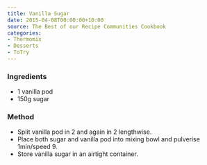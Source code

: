 ```yaml
---
title: Vanilla Sugar
date: 2015-04-08T00:00:00+10:00
source: The Best of our Recipe Communities Cookbook
categories:
- Thermomix
- Desserts
- ToTry
---
```










### Ingredients

* 1 vanilla pod
* 150g sugar

### Method

* Split vanilla pod in 2 and again in 2 lengthwise.
* Place both sugar and vanilla pod into mixing bowl and pulverise 1min/speed 9.
* Store vanilla sugar in an airtight container.

